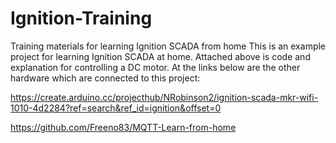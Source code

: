 # Ignition-Training
Training materials for learning Ignition SCADA from home 
This is an example project for learning Ignition SCADA at home.
Attached above is code and explanation for controlling a DC motor.
At the links below are the other hardware which are connected to this project:

https://create.arduino.cc/projecthub/NRobinson2/ignition-scada-mkr-wifi-1010-4d2284?ref=search&ref_id=ignition&offset=0

https://github.com/Freeno83/MQTT-Learn-from-home
